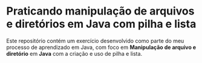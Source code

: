 # Praticando manipulação de arquivos e diretórios em Java com pilha e lista
Este repositório contém um exercício desenvolvido como parte do meu processo de aprendizado em Java, com foco em **Manipulação de arquivo e diretório** em **Java** com a criação e uso de pilha e lista.
